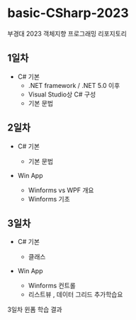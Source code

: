 # basic-CSharp-2023
부경대 2023 객체지향 프로그래밍 리포지토리 

## 1일차 
- C# 기본 
	- .NET framework / .NET 5.0 이후 
	- Visual Studio상 C# 구성 
	- 기본 문법 

## 2일차 
- C# 기본 
	- 기본 문법
	
- Win App
	- Winforms vs WPF 개요 
	- Winforms 기초 
	
## 3일차 
- C# 기본 
	- 클래스 
	
- Win App
	- Winforms 컨트롤 
	- 리스트뷰 , 데이터 그리드 추가학습요 

3일차 윈폼 학습 결과 